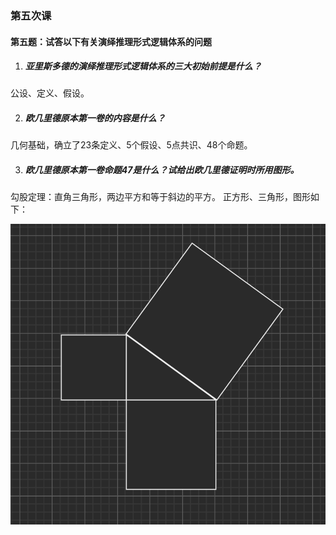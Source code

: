 ### 第五次课

#### 第五题：试答以下有关演绎推理形式逻辑体系的问题



1. ##### 亚里斯多德的演绎推理形式逻辑体系的三大初始前提是什么？
公设、定义、假设。

    

2. ##### 欧几里德原本第一卷的内容是什么？
几何基础，确立了23条定义、5个假设、5点共识、48个命题。

3. ##### 欧几里德原本第一卷命题47是什么？试给出欧几里德证明时所用图形。

勾股定理：直角三角形，两边平方和等于斜边的平方。
正方形、三角形，图形如下：

![image-20200610171339545](asset/image-20200610171339545.png)



